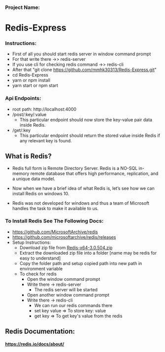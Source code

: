 ### Project Name:
# Redis-Express

### Instructions:

  - First of all you should start redis server in window command prompt
  - For that write there ->> redis-server
  - If you use cli for checking redis command  ->>  redis-cli
  - After that "git clone https://github.com/mmhk30313/Redis-Express.git"
  - cd Redis-Express
  - yarn or npm install
  - yarn start or npm start

### Api Endpoints:
  - root path: http://localhost:4000
  - /post/:key/:value
    * This particular endpoint should now store the key-value pair data inside Redis.
  - /get/:key
    * This particular endpoint should return the stored value inside Redis if any relevant key is found.

##  What is Redis?

- Redis full form is Remote Directory Server. Redis is a NO-SQL in-memory remote database that offers high performance, replication, and a unique data model.

- Now when we have a brief idea of what Redis is, let’s see how we can install Redis on windows 10.

- Redis was not developed for windows and thus a team of Microsoft handles the task to make it available to us.
### To Install Redis See The Following Docs:

* https://github.com/MicrosoftArchive/redis
* https://github.com/microsoftarchive/redis/releases
* Setup Instructions:
  - Download zip file from [Redis-x64-3.0.504.zip](https://github.com/microsoftarchive/redis/releases/download/win-3.0.504/Redis-x64-3.0.504.zip)
  - Extract the downloaded zip file into a folder [name may be redis for easy to understand]
  - Copy the folder path and setup copied path into new path in environment variable
  - To check for redis
    * Open the window command prompt
    * Write there -> redis-server
      - The redis server will be started
    * Open another window command prompt
    * Write there -> redis-cli
      - We can run our redis commands there
      - set key value => To store key: value
      - get key => To get key's value from the redis

##  Redis Documentation:
####  https://redis.io/docs/about/